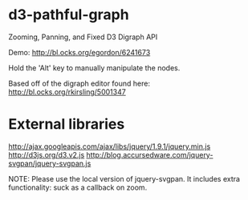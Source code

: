 d3-pathful-graph
================

Zooming, Panning, and Fixed D3 Digraph API

Demo: http://bl.ocks.org/egordon/6241673

Hold the 'Alt' key to manually manipulate the nodes.

Based off of the digraph editor found here: http://bl.ocks.org/rkirsling/5001347


External libraries
==================

http://ajax.googleapis.com/ajax/libs/jquery/1.9.1/jquery.min.js
http://d3js.org/d3.v2.js
http://blog.accursedware.com/jquery-svgpan/jquery-svgpan.js

NOTE: Please use the local version of jquery-svgpan. It includes extra functionality: suck as a callback on zoom.

